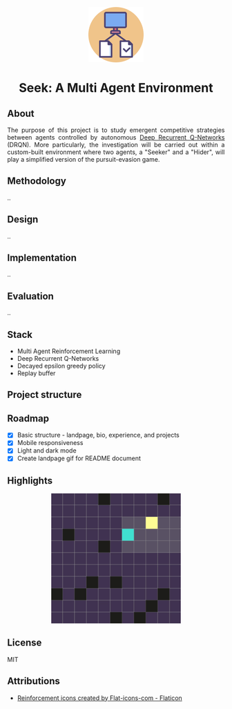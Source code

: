 <div align="center">
  <img src="screenshots/logo.png" alt="logo" width="128"/>
  <h1>Seek: A Multi Agent Environment </h1>

</div>

<div align="justify">

## About

The purpose of this project is to study emergent competitive strategies between agents controlled by autonomous [Deep Recurrent Q-Networks]() (DRQN). More particularly, the investigation will be carried out within a custom-built environment where two agents, a "Seeker" and a "Hider", will play a simplified version of the pursuit-evasion game.

## Methodology

..

## Design

..

## Implementation

..

## Evaluation

..

## Stack

- Multi Agent Reinforcement Learning
- Deep Recurrent Q-Networks
- Decayed epsilon greedy policy
- Replay buffer

## Project structure

## Roadmap

- [x] Basic structure - landpage, bio, experience, and projects
- [x] Mobile responsiveness
- [x] Light and dark mode
- [x] Create landpage gif for README document

## Highlights

<div align="center">
  <img src="screenshots/hide_and_seek.gif" alt="landpage gif" width="300"/>
</div>

## License

MIT

## Attributions

- <a href="https://www.flaticon.com/free-icons/reinforcement" title="Reinforcement icons">Reinforcement icons created by Flat-icons-com - Flaticon</a>

</div>
